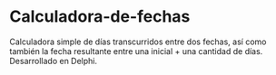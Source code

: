# Calculadora-de-fechas
Calculadora simple de días transcurridos entre dos fechas, así como también la fecha resultante entre una inicial + una cantidad de días. Desarrollado en Delphi.
